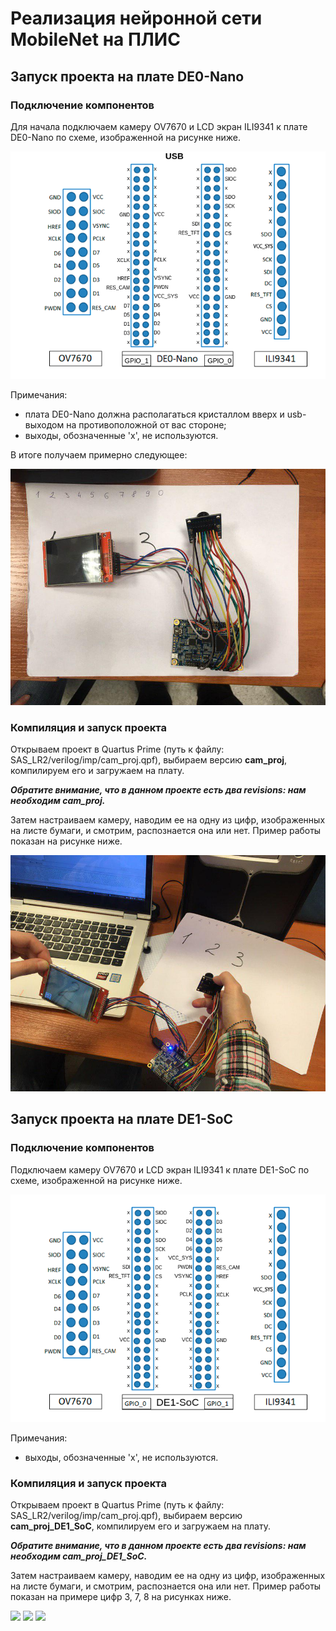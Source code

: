 # Реализация нейронной сети MobileNet на ПЛИС
## Запуск проекта на плате DE0-Nano
### Подключение компонентов
Для начала подключаем камеру OV7670 и LCD экран ILI9341 к плате DE0-Nano по схеме, изображенной на рисунке ниже.

![](https://github.com/korasik/SAS_LR2/blob/master/readme_img/de0-nano/de0-nano-v1.png)

Примечания:
- плата DE0-Nano должна располагаться кристаллом вверх и usb-выходом на противоположной от вас стороне;
- выходы, обозначенные 'x', не используются.

В итоге получаем примерно следующее:

![](https://github.com/korasik/SAS_LR2/blob/master/readme_img/de0-nano/1.jpg)

### Компиляция и запуск проекта
Открываем проект в Quartus Prime (путь к файлу: SAS_LR2/verilog/imp/cam_proj.qpf), выбираем версию **cam_proj**, компилируем его и загружаем на плату.

***Обратите внимание, что в данном проекте есть два revisions: нам необходим cam_proj.***

Затем настраиваем камеру, наводим ее на одну из цифр, изображенных на листе бумаги, и смотрим, распознается она или нет. Пример работы показан на рисунке ниже.

![](https://github.com/korasik/SAS_LR2/blob/master/readme_img/de0-nano/2.jpg)

## Запуск проекта на плате DE1-SoC
### Подключение компонентов
Подключаем камеру OV7670 и LCD экран ILI9341 к плате DE1-SoC по схеме, изображенной на рисунке ниже.

![](https://github.com/korasik/SAS_LR2/blob/master/readme_img/de1-soc/de1-SoC.png)

Примечания:
- выходы, обозначенные 'x', не используются.

### Компиляция и запуск проекта
Открываем проект в Quartus Prime (путь к файлу: SAS_LR2/verilog/imp/cam_proj.qpf), выбираем версию **cam_proj_DE1_SoC**, компилируем его и загружаем на плату.

***Обратите внимание, что в данном проекте есть два revisions: нам необходим cam_proj_DE1_SoC.***

Затем настраиваем камеру, наводим ее на одну из цифр, изображенных на листе бумаги, и смотрим, распознается она или нет. Пример работы показан на примере цифр 3, 7, 8 на рисунках ниже.

![](https://github.com/korasik/SAS_LR2/blob/master/readme_img/de1-soc/3.JPG)
![](https://github.com/korasik/SAS_LR2/blob/master/readme_img/de1-soc/7.JPG)
![](https://github.com/korasik/SAS_LR2/blob/master/readme_img/de1-soc/8.JPG)
